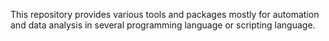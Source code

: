 This repository provides various tools and packages mostly for automation and data analysis in several programming language or scripting language.
